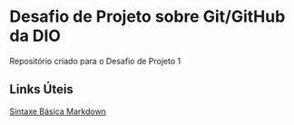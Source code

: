 # Desafio de Projeto sobre Git/GitHub da DIO
Repositório criado para o Desafio de Projeto 1

## Links Úteis

[Sintaxe Básica Markdown](https://www.markdownguide.org/basic-syntax/)
